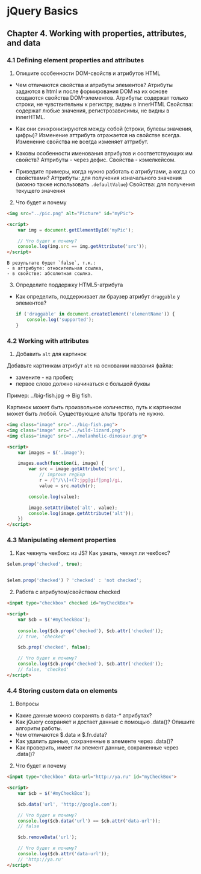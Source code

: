 # jQuery Basics

## Chapter 4. Working with properties, attributes, and data

### 4.1 Defining element properties and attributes

1. Опишите особенности DOM-свойств и атрибутов HTML
- Чем отличаются свойства и атрибуты элементов?
    Атрибуты задаются в html и после формирования DOM на их основе создаются свойства DOM-элементов.
    Атрибуты: содержат только строки, не чувствительны к регистру, видны в innerHTML
    Свойства: содержат любые значения, регистрозависимы, не видны в innerHTML.
    
- Как они синхронизируются между собой (строки, булевы значения, цифры)?
    Изменение аттрибута отражается на свойстве всегда.
    Изменение свойства не всегда изменяет аттрибут.

- Каковы особенности именования атрибутов и соответствующих им свойств?
    Аттрибуты - через дефис.
    Свойства - кэмелкейсом.

- Приведите примеры, когда нужно работать с атрибутами, а когда со свойствами?
    Аттрибуты: для получения изначального значения (можно также использовать `.defaultValue`)
    Свойства: для получения текущего значения

2. Что будет и почему
```html
<img src="../pic.png" alt="Picture" id="myPic">

<script>
    var img = document.getElementById('myPic');

    // Что будет и почему?
    console.log(img.src == img.getAttribute('src'));
</script>
```
    В результате будет `false`, т.к.:
    - в аттрибуте: относительная ссылка,
    - в свойстве: абсолютная ссылка.

3. Определите поддержку HTML5-атрибута
- Как определить, поддерживает ли браузер атрибут `draggable` у элементов?
    ```javascript
    if ('draggable' in document.createElement('elementName')) {
        console.log('supported');
    }
    ```

### 4.2 Working with attributes

1. Добавить `alt` для картинок

Добавьте картинкам атрибут `alt` на основании названия файла:

- замените - на пробел;
- первое слово должно начинаться с большой буквы

Пример: ../big-fish.jpg → Big fish.

Картинок может быть произвольное количество, путь к картинкам может быть любой. Существующие альты трогать не нужно.

```html
<img class="image" src="../big-fish.png">
<img class="image" src="../wild-lizard.png">
<img class="image" src="../melanholic-dinosaur.png">

<script>
    var images = $('.image');

    images.each(function(i, image) {
        var src = image.getAttribute('src'),
            // improve regExp
            r = /[^/\\]+(?:jpg|gif|png)/gi,
            value = src.match(r);

        console.log(value);

        image.setAttribute('alt', value);
        console.log(image.getAttribute('alt'));
    })
</script>
```

### 4.3 Manipulating element properties

1. Как чекнуть чекбокс из JS? Как узнать, чекнут ли чекбокс?

```javascript
$elem.prop('checked', true);


$elem.prop('checked') ? 'checked' : 'not checked';
```

2. Работа с атрибутом/свойством checked

```html
<input type="checkbox" checked id="myCheckBox">

<script>
    var $cb = $('#myCheckBox');
    
    console.log($cb.prop('checked'), $cb.attr('checked'));
    // true, 'checked'

    $cb.prop('checked', false);

    // Что будет и почему? 
    console.log($cb.prop('checked'), $cb.attr('checked'));
    // false, 'checked'
</script>
```

### 4.4 Storing custom data on elements
1. Вопросы
- Какие данные можно сохранять в data-* атрибутах?
- Как jQuery сохраняет и достает данные с помощью .data()? Опишите алгоритм работы.
- Чем отличаются $.data и $.fn.data?
- Как удалить данные, сохраненные в элементе через .data()?
- Как проверить, имеет ли элемент данные, сохраненные через .data()?

2. Что будет и почему
```html
<input type="checkbox" data-url="http://ya.ru" id="myCheckBox">

<script>
    var $cb = $('#myCheckBox');

    $cb.data('url', 'http://google.com');

    // Что будет и почему?
    console.log($cb.data('url') == $cb.attr('data-url'));
    // false

    $cb.removeData('url');

    // Что будет и почему?
    console.log($cb.attr('data-url'));
    // 'http://ya.ru'
</script>
```
